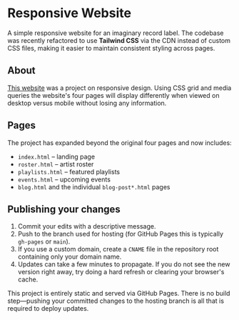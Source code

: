 # Responsive Website
A simple responsive website for an imaginary record label. The codebase
was recently refactored to use **Tailwind CSS** via the CDN instead of
custom CSS files, making it easier to maintain consistent styling
across pages.

## About
[This website](https://alafia.me/) was a project on responsive design. Using CSS grid and media queries the website's four pages will display differently when viewed on desktop versus mobile without losing any information.

## Pages
The project has expanded beyond the original four pages and now includes:

- `index.html` – landing page
- `roster.html` – artist roster
- `playlists.html` – featured playlists
- `events.html` – upcoming events
- `blog.html` and the individual `blog-post*.html` pages

## Publishing your changes
1. Commit your edits with a descriptive message.
2. Push to the branch used for hosting (for GitHub Pages this is typically `gh-pages` or `main`).
3. If you use a custom domain, create a `CNAME` file in the repository root containing only your domain name.
4. Updates can take a few minutes to propagate. If you do not see the new version right away, try doing a hard refresh or clearing your browser's cache.

This project is entirely static and served via GitHub Pages. There is no build
step—pushing your committed changes to the hosting branch is all that is
required to deploy updates.
